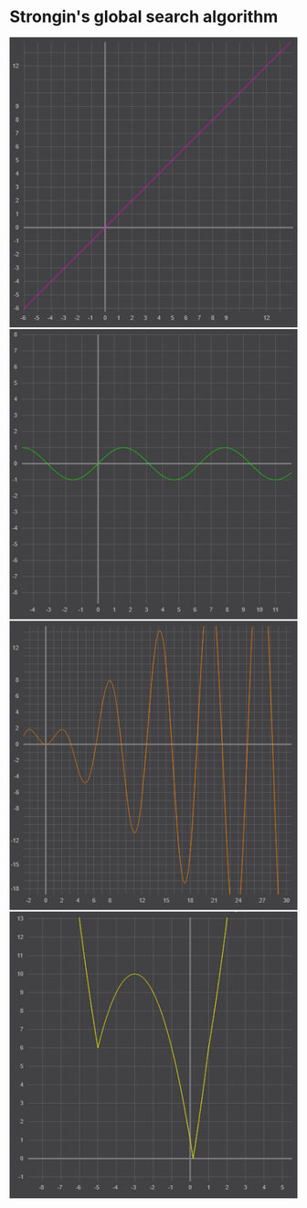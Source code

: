 # Strongin's global search algorithm 
![Graph 1](./images/graph1.png)
![Graph 2](./images/graph2.png)
![Graph 3](./images/graph3.png)
![Graph 4](./images/graph4.png)

